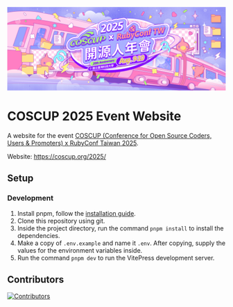 ![COSCUP 2025 banner](assets/images/banner.png)

# COSCUP 2025 Event Website

A website for the event [COSCUP (Conference for Open Source Coders, Users & Promoters) x RubyConf Taiwan 2025](https://coscup.org/2025/).

Website: https://coscup.org/2025/

## Setup

### Development

1. Install pnpm, follow the [installation guide](https://pnpm.io/installation).
2. Clone this repository using git.
3. Inside the project directory, run the command `pnpm install` to install the dependencies.
4. Make a copy of `.env.example` and name it `.env`. After copying, supply the values for the environment variables inside.
5. Run the command `pnpm dev` to run the VitePress development server.

## Contributors

[![Contributors](https://contrib.rocks/image?repo=COSCUP/2025&columns=8)](https://github.com/COSCUP/2025/graphs/contributors)
